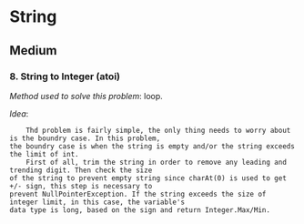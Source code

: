 # String

## Medium
### 8. String to Integer (atoi)
*Method used to solve this problem*: loop.

*Idea*:

        Thd problem is fairly simple, the only thing needs to worry about is the boundry case. In this problem,
    the boundry case is when the string is empty and/or the string exceeds the limit of int.
        First of all, trim the string in order to remove any leading and trending digit. Then check the size
    of the string to prevent empty string since charAt(0) is used to get +/- sign, this step is necessary to 
    prevent NullPointerException. If the string exceeds the size of integer limit, in this case, the variable's
    data type is long, based on the sign and return Integer.Max/Min.